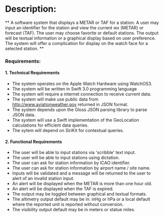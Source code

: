 # Description:
** A software system that displays a METAR or TAF for a station. A user may input an identifier for the station and view the current wx (METAR) or forecast (TAF). The user may choose favorite or default stations. The output will be textual information or a graphical display based on user preference. The system will offer a complication for display on the watch face for a selected station. **


### Requirements:
#### 1. Technical Requirements
* The system operates on the Apple Watch Hardware using WatchOS3.
* The system will be written in Swift 3.0 programming language
* The system will require a internet connection to receive current data. 
* The system will make use public data from http://www.aviationweather.gov returned in JSON format.
* The system depends upon the Gloss JSON parsing library to parse JSON data.
* The system will use a Swift implementation of the GeoLocation calculations for efficient data queries.
* The sytem will depend on SiriKit for contextual queries.

#### 2. Functional Requirements
* The user will be able to input stations via 'scribble' text input.
* The user will be able to input stations using dictation.
* The user can ask for station information by ICAO identifier.
* The user can ask for station information by airport name / site name.
* Inputs will be validated and a message will be returned to the user to alert of an invalid station input.
* An alert will be displayed when the METAR is more than one hour old.
* An alert will be displayed when the TAF is expired.
* The output may be toggled between graphical and textual formats.
* The altimetry output default may be in: inHg or hPa or a local default where the reported unit is reported without conversion.
* The visibility output  default may be in meters or statue miles.








